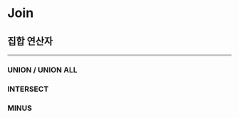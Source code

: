 # Join

























## 집합 연산자

***



### UNION / UNION ALL





### INTERSECT



### MINUS



###
